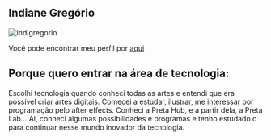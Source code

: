 ## Indiane Gregório 

![Indigregorio](https://avatars.githubusercontent.com/u/168141682?v=4)

Você pode encontrar meu perfil por [aqui](https://github.com/Indigregorio)

## Porque quero entrar na área de tecnologia:

Escolhi tecnologia quando conheci todas as artes e entendi que era possível criar artes digitais. Comecei a estudar, ilustrar, me interessar por programação pelo after effects. Conheci a Preta Hub, e a partir dela, a Preta Lab... Ai, conheci algumas possibilidades e programas e tenho estudado o para continuar nesse mundo inovador da tecnologia. 
